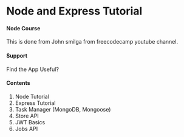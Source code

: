 # Node and Express Tutorial

#### Node Course
This is done from John smilga from freecodecamp youtube channel.

#### Support

Find the App Useful? 

#### Contents

1. Node Tutorial
2. Express Tutorial
3. Task Manager (MongoDB, Mongoose)
4. Store API
5. JWT Basics
6. Jobs API
